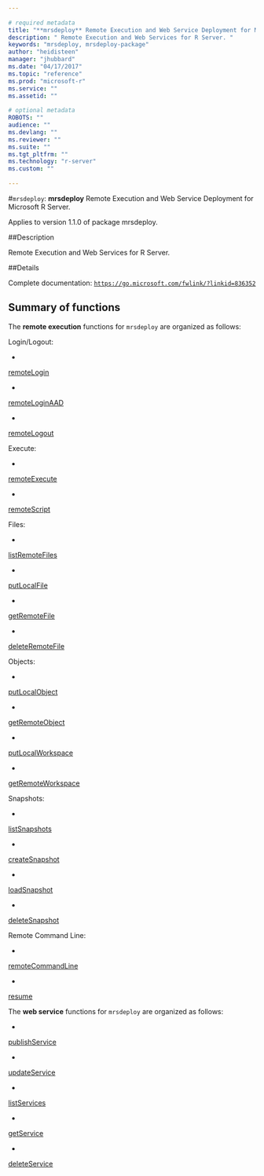 ```yaml
--- 
 
# required metadata 
title: "**mrsdeploy** Remote Execution and Web Service Deployment for Microsoft R  Server." 
description: " Remote Execution and Web Services for R Server. " 
keywords: "mrsdeploy, mrsdeploy-package" 
author: "heidisteen" 
manager: "jhubbard" 
ms.date: "04/17/2017" 
ms.topic: "reference" 
ms.prod: "microsoft-r" 
ms.service: "" 
ms.assetid: "" 
 
# optional metadata 
ROBOTS: "" 
audience: "" 
ms.devlang: "" 
ms.reviewer: "" 
ms.suite: "" 
ms.tgt_pltfrm: "" 
ms.technology: "r-server" 
ms.custom: "" 
 
--- 
```

 
 
 
 
 
 
 #`mrsdeploy`: **mrsdeploy** Remote Execution and Web Service Deployment for Microsoft R  Server.

 Applies to version 1.1.0 of package mrsdeploy.
 
 ##Description
 
Remote Execution and Web Services for R Server.
 
 
 ##Details
 
Complete documentation: [`https://go.microsoft.com/fwlink/?linkid=836352`](https://go.microsoft.com/fwlink/?linkid=836352)

 
 
 ## Summary of functions 

 


The **remote execution** functions for `mrsdeploy` are organized as 
follows:

Login/Logout:



* 
 [remoteLogin](remoteLogin.md)

* 
 [remoteLoginAAD](remoteLoginAAD.md)

* 
 [remoteLogout](remoteLogout.md)



Execute:



* 
 [remoteExecute](remoteExecute.md)

* 
 [remoteScript](remoteScript.md)



Files:



* 
 [listRemoteFiles](listRemoteFiles.md)

* 
 [putLocalFile](putLocalFile.md)

* 
 [getRemoteFile](getRemoteFile.md)

* 
 [deleteRemoteFile](deleteRemoteFile.md)



Objects:



* 
 [putLocalObject](putLocalObject.md)

* 
 [getRemoteObject](getRemoteObject.md)

* 
 [putLocalWorkspace](putLocalWorkspace.md)

* 
 [getRemoteWorkspace](getRemoteWorkspace.md)



Snapshots:



* 
 [listSnapshots](listSnapshots.md)

* 
 [createSnapshot](createSnapshot.md)

* 
 [loadSnapshot](loadSnapshot.md)

* 
 [deleteSnapshot](deleteSnapshot.md)



Remote Command Line:



* 
 [remoteCommandLine](remoteCommandLine.md)

* 
 [resume](resume.md)



The **web service** functions for `mrsdeploy` are organized as 
follows:



* 
 [publishService](publishService.md)

* 
 [updateService](updateService.md)

* 
 [listServices](listServices.md)

* 
 [getService](getService.md)

* 
 [deleteService](deleteService.md)


 
 
